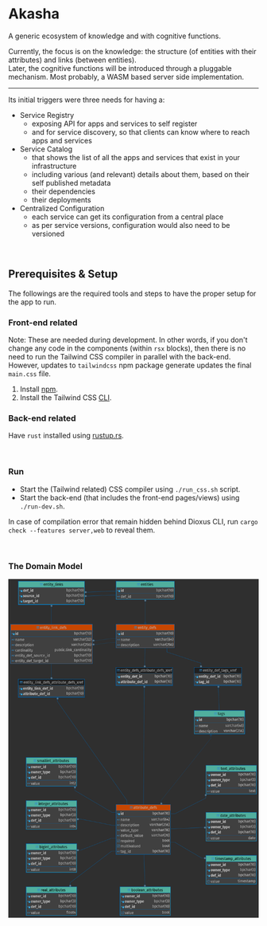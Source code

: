# Akasha

A generic ecosystem of knowledge and with cognitive functions.

Currently, the focus is on the knowledge: the structure (of entities with their attributes) and links (between entities).<br/>
Later, the cognitive functions will be introduced through a pluggable mechanism. Most probably, a WASM based server side implementation.

---

Its initial triggers were three needs for having a:

-   Service Registry
    -   exposing API for apps and services to self register
    -   and for service discovery, so that clients can know where to reach apps and services
-   Service Catalog
    -   that shows the list of all the apps and services that exist in your infrastructure
    -   including various (and relevant) details about them, based on their self published metadata
    -   their dependencies
    -   their deployments
-   Centralized Configuration
    -   each service can get its configuration from a central place
    -   as per service versions, configuration would also need to be versioned

<br/>

## Prerequisites & Setup

The followings are the required tools and steps to have the proper setup for the app to run.

### Front-end related

Note: These are needed during development. In other words, if you don't change any code in the components (within `rsx` blocks), then there is no need to run the Tailwind CSS compiler in parallel with the back-end. However, updates to `tailwindcss` npm package generate updates the final `main.css` file.

1. Install [npm](https://docs.npmjs.com/downloading-and-installing-node-js-and-npm).
2. Install the Tailwind CSS [CLI](https://tailwindcss.com/docs/installation).

### Back-end related

Have `rust` installed using [rustup.rs](https://rustup.rs/).

<br/>

### Run

-   Start the (Tailwind related) CSS compiler using `./run_css.sh` script.
-   Start the back-end (that includes the front-end pages/views) using `./run-dev.sh`.

In case of compilation error that remain hidden behind Dioxus CLI, run `cargo check --features server,web` to reveal them.

<br/>

### The Domain Model

![](./docs/db_model_erd.png)
